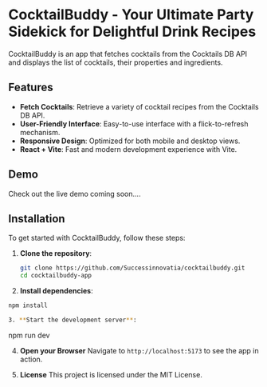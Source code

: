 # CocktailBuddy - Your Ultimate Party Sidekick for Delightful Drink Recipes

CocktailBuddy is an app that fetches cocktails from the Cocktails DB API and displays the list of cocktails, their properties and ingredients.

## Features

- **Fetch Cocktails**: Retrieve a variety of cocktail recipes from the Cocktails DB API.
- **User-Friendly Interface**: Easy-to-use interface with a flick-to-refresh mechanism.
- **Responsive Design**: Optimized for both mobile and desktop views.
- **React + Vite**: Fast and modern development experience with Vite.

## Demo

Check out the live demo coming soon....

## Installation

To get started with CocktailBuddy, follow these steps:

1. **Clone the repository**:

   ```bash
   git clone https://github.com/Successinnovatia/cocktailbuddy.git
   cd cocktailbuddy-app

   ```

2. **Install dependencies**:

```bash
npm install

3. **Start the development server**:
```

npm run dev

4. **Open your Browser**
   Navigate to `http://localhost:5173` to see the app in action.

5. **License**
   This project is licensed under the MIT License.
